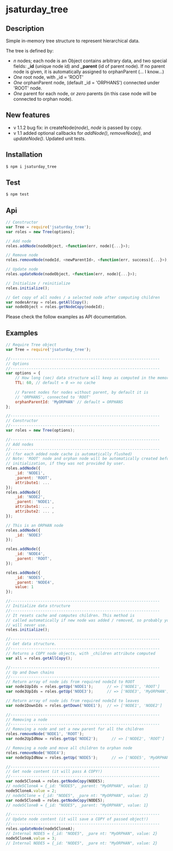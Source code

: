 # jsaturday_tree

## Description
Simple in-memory tree structure to represent hierarchical data. 

The tree is defined by:
- *n* nodes; each node is an Object contains arbitrary data, and two special fields: **_id** (unique node id) and **_parent** (id of parent node). If no parent node is given, it is automatically assigned to orphanParent (... I know...)
- *One* root node, with _id = 'ROOT'
- *One* orphanParent node, (default _id = 'ORPHANS') connected under 'ROOT' node.
- *One* parent for each node, or *zero* parents (in this case node will be connected to orphan node).

## New features
- v 1.1.2 bug fix: in createNode(*node*), *node* is passed by copy.
- v 1.1 added optional callbacks for *addNode()*, *removeNode()*, and *updateNode()*. Updated unit tests.

## Installation

```sh
$ npm i jsaturday_tree
```

## Test

```sh
$ npm test
```

## Api

```js
// Constructor
var Tree = require('jsaturday_tree');
var roles = new Tree(options);

// Add node
roles.addNode(nodeObject, <function(err, node){...}>);

// Remove node
roles.removeNode(nodeId, <newParentId>, <function(err, success){...}>);

// Update node
roles.updateNode(nodeObject, <function(err, node){...}>);

// Initialize / reinitialize
roles.initialize();

// Get copy of all nodes / a selected node after computing children
var nodesArray = roles.getAllCopy();
var nodeObject = roles.getNodeCopy(nodeId);
```

Please check the follow examples as API documentation.

## Examples
```js
// Require Tree object
var Tree = require('jsaturday_tree');

//-----------------------------------------------------------------
// Options
//-----------------------------------------------------------------
var options = {
    // How long (sec) data structure will keep as computed in the memory
    TTL: 60, // default = 0 => no cache
    
    // Parent nodes for nodes without parent, by default it is
    // 'ORPHANS', connected to 'ROOT'
    orphanParentId: 'MyORPHAN' // default = ORPHANS
};

//-----------------------------------------------------------------
// Constructor
//-----------------------------------------------------------------
var roles = new Tree(options);

//-----------------------------------------------------------------
// Add nodes
//-----------------------------------------------------------------
// (for each added node cache is automatically flushed)
// Note: 'ROOT' node and orphan node will be automatically created before
// initialization, if they was not provided by user.
roles.addNode({
    _id: 'NODE1',
    _parent: 'ROOT',
    attribute1: ...
});
roles.addNode({
    _id: 'NODE2',
    _parent: 'NODE1',
    attribute1: ... ,
    attribute2: ... ,
});

// This is an ORPHAN node
roles.addNode({
    _id: 'NODE3'
});

roles.addNode({
    _id: 'NODE4',
    _parent: 'ROOT',
});

roles.addNode({
    _id: 'NODE5',
    _parent: 'NODE4',
    value: 1
});

//-----------------------------------------------------------------
// Initialize data structure
//-----------------------------------------------------------------
// It resets cache and computes children. This method is
// called automatically if new node was added / removed, so probably you
// will never use.
roles.initialize();

//-----------------------------------------------------------------
// Get data structure.
//-----------------------------------------------------------------
// Returns a COPY node objects, with _children attribute computed
var all = roles.getAllCopy();

//-----------------------------------------------------------------
// Up and Down chains
//-----------------------------------------------------------------
// Return array of node ids from required nodeId to ROOT
var node1UpIds = roles.getUp('NODE1');      // => ['NODE1', 'ROOT']
var node3UpIds = roles.getUp('NODE3');      // => ['NODE3', 'MyORPHAN']

// Return array of node ids from required nodeId to leaves
var node1DownIds = roles.getDown('NODE1');  // => ['NODE1', 'NODE2']

//-----------------------------------------------------------------
// Removing a node
//-----------------------------------------------------------------
// Removing a node and set a new parent for all the children
roles.removeNode('NODE1', 'ROOT');
var node2UpIdNow = roles.getUp('NODE2');      // => ['NODE2', 'ROOT']

// Removing a node and move all children to orphan node
roles.removeNode('NODE4');
var node5UpIdNow = roles.getUp('NODE5');      // => ['NODE5', 'MyORPHAN']

//-----------------------------------------------------------------
// Get node content (it will pass A COPY!)
//-----------------------------------------------------------------
var node5CloneA = roles.getNodeCopy(NODE5);
// node5CloneA = {_id: "NODE5", _parent: "MyORPHAN", value: 1}
node5CloneA.value = 2;
// node5Clone = {_id: "NODE5", _pare nt: "MyORPHAN", value: 2}
var node5CloneB = roles.getNodeCopy(NODE5);
// node5CloneB = {_id: "NODE5", _parent: "MyORPHAN", value: 1}

//-----------------------------------------------------------------
// Update node content (it will save a COPY of passed object!)
//-----------------------------------------------------------------
roles.updateNode(node5CloneA);
// Internal NODE5 = {_id: "NODE5", _pare nt: "MyORPHAN", value: 2}
node5CloneA.value = 3;
// Internal NODE5 = {_id: "NODE5", _pare nt: "MyORPHAN", value: 2}

```
